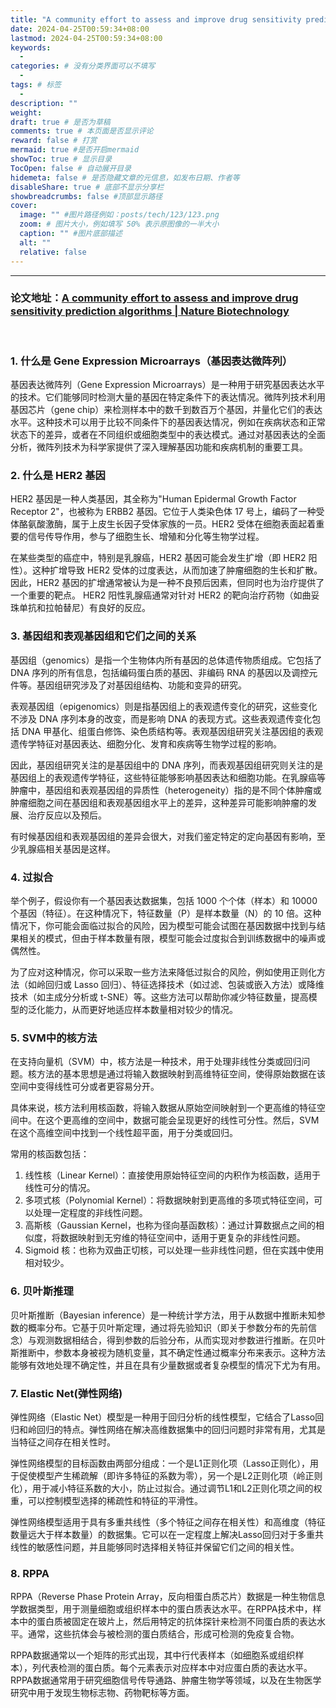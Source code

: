 ```yaml
---
title: "A community effort to assess and improve drug sensitivity prediction algorithms"
date: 2024-04-25T00:59:34+08:00
lastmod: 2024-04-25T00:59:34+08:00
keywords:
  -
categories: # 没有分类界面可以不填写
  -
tags: # 标签
  -
description: ""
weight:
draft: true # 是否为草稿
comments: true # 本页面是否显示评论
reward: false # 打赏
mermaid: true #是否开启mermaid
showToc: true # 显示目录
TocOpen: false # 自动展开目录
hidemeta: false # 是否隐藏文章的元信息，如发布日期、作者等
disableShare: true # 底部不显示分享栏
showbreadcrumbs: false #顶部显示路径
cover:
  image: "" #图片路径例如：posts/tech/123/123.png
  zoom: # 图片大小，例如填写 50% 表示原图像的一半大小
  caption: "" #图片底部描述
  alt: ""
  relative: false
---
```


---

### 论文地址：[A community effort to assess and improve drug sensitivity prediction algorithms | Nature Biotechnology](https://www.nature.com/articles/nbt.2877)

<br>

### 1. 什么是 Gene Expression Microarrays（基因表达微阵列）

基因表达微阵列（Gene Expression Microarrays）是一种用于研究基因表达水平的技术。它们能够同时检测大量的基因在特定条件下的表达情况。微阵列技术利用基因芯片（gene chip）来检测样本中的数千到数百万个基因，并量化它们的表达水平。这种技术可以用于比较不同条件下的基因表达情况，例如在疾病状态和正常状态下的差异，或者在不同组织或细胞类型中的表达模式。通过对基因表达的全面分析，微阵列技术为科学家提供了深入理解基因功能和疾病机制的重要工具。

### 2. 什么是 HER2 基因

HER2 基因是一种人类基因，其全称为"Human Epidermal Growth Factor Receptor 2"，也被称为 ERBB2 基因。它位于人类染色体 17 号上，编码了一种受体酪氨酸激酶，属于上皮生长因子受体家族的一员。HER2 受体在细胞表面起着重要的信号传导作用，参与了细胞生长、增殖和分化等生物学过程。

在某些类型的癌症中，特别是乳腺癌，HER2 基因可能会发生扩增（即 HER2 阳性）。这种扩增导致 HER2 受体的过度表达，从而加速了肿瘤细胞的生长和扩散。因此，HER2 基因的扩增通常被认为是一种不良预后因素，但同时也为治疗提供了一个重要的靶点。 HER2 阳性乳腺癌通常对针对 HER2 的靶向治疗药物（如曲妥珠单抗和拉帕替尼）有良好的反应。

### 3. 基因组和表观基因组和它们之间的关系

基因组（genomics）是指一个生物体内所有基因的总体遗传物质组成。它包括了 DNA 序列的所有信息，包括编码蛋白质的基因、非编码 RNA 的基因以及调控元件等。基因组研究涉及了对基因组结构、功能和变异的研究。

表观基因组（epigenomics）则是指基因组上的表观遗传变化的研究，这些变化不涉及 DNA 序列本身的改变，而是影响 DNA 的表现方式。这些表观遗传变化包括 DNA 甲基化、组蛋白修饰、染色质结构等。表观基因组研究关注基因组的表观遗传学特征对基因表达、细胞分化、发育和疾病等生物学过程的影响。

因此，基因组研究关注的是基因组中的 DNA 序列，而表观基因组研究则关注的是基因组上的表观遗传学特征，这些特征能够影响基因表达和细胞功能。在乳腺癌等肿瘤中，基因组和表观基因组的异质性（heterogeneity）指的是不同个体肿瘤或肿瘤细胞之间在基因组和表观基因组水平上的差异，这种差异可能影响肿瘤的发展、治疗反应以及预后。

有时候基因组和表观基因组的差异会很大，对我们鉴定特定的定向基因有影响，至少乳腺癌相关基因是这样。

### 4. 过拟合

举个例子，假设你有一个基因表达数据集，包括 1000 个个体（样本）和 10000 个基因（特征）。在这种情况下，特征数量（P）是样本数量（N）的 10 倍。这种情况下，你可能会面临过拟合的风险，因为模型可能会试图在基因数据中找到与结果相关的模式，但由于样本数量有限，模型可能会过度拟合到训练数据中的噪声或偶然性。

为了应对这种情况，你可以采取一些方法来降低过拟合的风险，例如使用正则化方法（如岭回归或 Lasso 回归）、特征选择技术（如过滤、包装或嵌入方法）或降维技术（如主成分分析或 t-SNE）等。这些方法可以帮助你减少特征数量，提高模型的泛化能力，从而更好地适应样本数量相对较少的情况。



### 5. SVM中的核方法

在支持向量机（SVM）中，核方法是一种技术，用于处理非线性分类或回归问题。核方法的基本思想是通过将输入数据映射到高维特征空间，使得原始数据在该空间中变得线性可分或者更容易分开。

具体来说，核方法利用核函数，将输入数据从原始空间映射到一个更高维的特征空间中。在这个更高维的空间中，数据可能会呈现更好的线性可分性。然后，SVM 在这个高维空间中找到一个线性超平面，用于分类或回归。

常用的核函数包括：

1. 线性核（Linear Kernel）：直接使用原始特征空间的内积作为核函数，适用于线性可分的情况。
2. 多项式核（Polynomial Kernel）：将数据映射到更高维的多项式特征空间，可以处理一定程度的非线性问题。
3. 高斯核（Gaussian Kernel，也称为径向基函数核）：通过计算数据点之间的相似度，将数据映射到无穷维的特征空间中，适用于更复杂的非线性问题。
4. Sigmoid 核：也称为双曲正切核，可以处理一些非线性问题，但在实践中使用相对较少。

### 6. 贝叶斯推理

贝叶斯推断（Bayesian inference）是一种统计学方法，用于从数据中推断未知参数的概率分布。它基于贝叶斯定理，通过将先验知识（即关于参数分布的先前信念）与观测数据相结合，得到参数的后验分布，从而实现对参数进行推断。在贝叶斯推断中，参数本身被视为随机变量，其不确定性通过概率分布来表示。这种方法能够有效地处理不确定性，并且在具有少量数据或者复杂模型的情况下尤为有用。

### 7. Elastic Net(弹性网络)

弹性网络（Elastic Net）模型是一种用于回归分析的线性模型，它结合了Lasso回归和岭回归的特点。弹性网络在解决高维数据集中的回归问题时非常有用，尤其是当特征之间存在相关性时。

弹性网络模型的目标函数由两部分组成：一个是L1正则化项（Lasso正则化），用于促使模型产生稀疏解（即许多特征的系数为零），另一个是L2正则化项（岭正则化），用于减小特征系数的大小，防止过拟合。通过调节L1和L2正则化项之间的权重，可以控制模型选择的稀疏性和特征的平滑性。

弹性网络模型适用于具有多重共线性（多个特征之间存在相关性）和高维度（特征数量远大于样本数量）的数据集。它可以在一定程度上解决Lasso回归对于多重共线性的敏感性问题，并且能够同时选择相关特征并保留它们之间的相关性。

### 8. RPPA

RPPA（Reverse Phase Protein Array，反向相蛋白质芯片）数据是一种生物信息学数据类型，用于测量细胞或组织样本中的蛋白质表达水平。在RPPA技术中，样本中的蛋白质被固定在玻片上，然后用特定的抗体探针来检测不同蛋白质的表达水平。通常，这些抗体会与被检测的蛋白质结合，形成可检测的免疫复合物。

RPPA数据通常以一个矩阵的形式出现，其中行代表样本（如细胞系或组织样本），列代表检测的蛋白质。每个元素表示对应样本中对应蛋白质的表达水平。RPPA数据通常用于研究细胞信号传导通路、肿瘤生物学等领域，以及在生物医学研究中用于发现生物标志物、药物靶标等方面。
